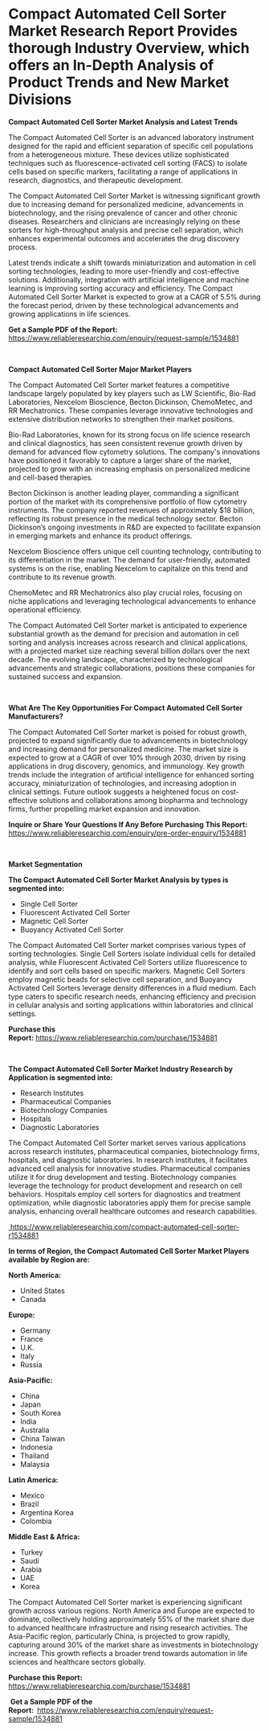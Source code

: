 <p><h1>Compact Automated Cell Sorter Market Research Report Provides thorough Industry Overview, which offers an In-Depth Analysis of Product Trends and New Market Divisions</h1></p><p><strong>Compact Automated Cell Sorter Market Analysis and Latest Trends</strong></p>
<p><p>The Compact Automated Cell Sorter is an advanced laboratory instrument designed for the rapid and efficient separation of specific cell populations from a heterogeneous mixture. These devices utilize sophisticated techniques such as fluorescence-activated cell sorting (FACS) to isolate cells based on specific markers, facilitating a range of applications in research, diagnostics, and therapeutic development.</p><p>The Compact Automated Cell Sorter Market is witnessing significant growth due to increasing demand for personalized medicine, advancements in biotechnology, and the rising prevalence of cancer and other chronic diseases. Researchers and clinicians are increasingly relying on these sorters for high-throughput analysis and precise cell separation, which enhances experimental outcomes and accelerates the drug discovery process. </p><p>Latest trends indicate a shift towards miniaturization and automation in cell sorting technologies, leading to more user-friendly and cost-effective solutions. Additionally, integration with artificial intelligence and machine learning is improving sorting accuracy and efficiency. The Compact Automated Cell Sorter Market is expected to grow at a CAGR of 5.5% during the forecast period, driven by these technological advancements and growing applications in life sciences.</p></p>
<p><strong>Get a Sample PDF of the Report:&nbsp;</strong> <a href="https://www.reliableresearchiq.com/enquiry/request-sample/1534881?utm_campaign=3112&utm_medium=2&utm_source=Github&utm_content=ia&utm_term=16042025&utm_id=compact-automated-cell-sorter">https://www.reliableresearchiq.com/enquiry/request-sample/1534881</a></p>
<p>&nbsp;</p>
<p><strong>Compact Automated Cell Sorter Major Market Players</strong></p>
<p><p>The Compact Automated Cell Sorter market features a competitive landscape largely populated by key players such as LW Scientific, Bio-Rad Laboratories, Nexcelom Bioscience, Becton Dickinson, ChemoMetec, and RR Mechatronics. These companies leverage innovative technologies and extensive distribution networks to strengthen their market positions.</p><p>Bio-Rad Laboratories, known for its strong focus on life science research and clinical diagnostics, has seen consistent revenue growth driven by demand for advanced flow cytometry solutions. The company's innovations have positioned it favorably to capture a larger share of the market, projected to grow with an increasing emphasis on personalized medicine and cell-based therapies.</p><p>Becton Dickinson is another leading player, commanding a significant portion of the market with its comprehensive portfolio of flow cytometry instruments. The company reported revenues of approximately $18 billion, reflecting its robust presence in the medical technology sector. Becton Dickinson’s ongoing investments in R&D are expected to facilitate expansion in emerging markets and enhance its product offerings.</p><p>Nexcelom Bioscience offers unique cell counting technology, contributing to its differentiation in the market. The demand for user-friendly, automated systems is on the rise, enabling Nexcelom to capitalize on this trend and contribute to its revenue growth.</p><p>ChemoMetec and RR Mechatronics also play crucial roles, focusing on niche applications and leveraging technological advancements to enhance operational efficiency.</p><p>The Compact Automated Cell Sorter market is anticipated to experience substantial growth as the demand for precision and automation in cell sorting and analysis increases across research and clinical applications, with a projected market size reaching several billion dollars over the next decade. The evolving landscape, characterized by technological advancements and strategic collaborations, positions these companies for sustained success and expansion.</p></p>
<p>&nbsp;</p>
<p><strong>What Are The Key Opportunities For Compact Automated Cell Sorter Manufacturers?</strong></p>
<p><p>The Compact Automated Cell Sorter market is poised for robust growth, projected to expand significantly due to advancements in biotechnology and increasing demand for personalized medicine. The market size is expected to grow at a CAGR of over 10% through 2030, driven by rising applications in drug discovery, genomics, and immunology. Key growth trends include the integration of artificial intelligence for enhanced sorting accuracy, miniaturization of technologies, and increasing adoption in clinical settings. Future outlook suggests a heightened focus on cost-effective solutions and collaborations among biopharma and technology firms, further propelling market expansion and innovation.</p></p>
<p><strong>Inquire or Share Your Questions If Any Before Purchasing This Report:</strong> <a href="https://www.reliableresearchiq.com/enquiry/pre-order-enquiry/1534881?utm_campaign=3112&utm_medium=2&utm_source=Github&utm_content=ia&utm_term=16042025&utm_id=compact-automated-cell-sorter">https://www.reliableresearchiq.com/enquiry/pre-order-enquiry/1534881</a></p>
<p>&nbsp;</p>
<p><strong>Market Segmentation</strong></p>
<p><strong>The Compact Automated Cell Sorter Market Analysis by types is segmented into:</strong></p>
<p><ul><li>Single Cell Sorter</li><li>Fluorescent Activated Cell Sorter</li><li>Magnetic Cell Sorter</li><li>Buoyancy Activated Cell Sorter</li></ul></p>
<p><p>The Compact Automated Cell Sorter market comprises various types of sorting technologies. Single Cell Sorters isolate individual cells for detailed analysis, while Fluorescent Activated Cell Sorters utilize fluorescence to identify and sort cells based on specific markers. Magnetic Cell Sorters employ magnetic beads for selective cell separation, and Buoyancy Activated Cell Sorters leverage density differences in a fluid medium. Each type caters to specific research needs, enhancing efficiency and precision in cellular analysis and sorting applications within laboratories and clinical settings.</p></p>
<p><strong>Purchase this Report:&nbsp;</strong><a href="https://www.reliableresearchiq.com/purchase/1534881?utm_campaign=3112&utm_medium=2&utm_source=Github&utm_content=ia&utm_term=16042025&utm_id=compact-automated-cell-sorter">https://www.reliableresearchiq.com/purchase/1534881</a></p>
<p>&nbsp;</p>
<p><strong>The Compact Automated Cell Sorter Market Industry Research by Application is segmented into:</strong></p>
<p><ul><li>Research Institutes</li><li>Pharmaceutical Companies</li><li>Biotechnology Companies</li><li>Hospitals</li><li>Diagnostic Laboratories</li></ul></p>
<p><p>The Compact Automated Cell Sorter market serves various applications across research institutes, pharmaceutical companies, biotechnology firms, hospitals, and diagnostic laboratories. In research institutes, it facilitates advanced cell analysis for innovative studies. Pharmaceutical companies utilize it for drug development and testing. Biotechnology companies leverage the technology for product development and research on cell behaviors. Hospitals employ cell sorters for diagnostics and treatment optimization, while diagnostic laboratories apply them for precise sample analysis, enhancing overall healthcare outcomes and research capabilities.</p></p>
<p><a href="https://www.reliableresearchiq.com/compact-automated-cell-sorter-r1534881?utm_campaign=3112&utm_medium=2&utm_source=Github&utm_content=ia&utm_term=16042025&utm_id=compact-automated-cell-sorter">&nbsp;https://www.reliableresearchiq.com/compact-automated-cell-sorter-r1534881</a></p>
<p><strong>In terms of Region, the Compact Automated Cell Sorter Market Players available by Region are:</strong></p>
<p>
    <p> <strong> North America: </strong>
        <ul>
            <li>United States</li>
            <li>Canada</li>
        </ul>
        </p> 
    <p> <strong> Europe: </strong>
        <ul>
            <li>Germany</li>
            <li>France</li>
            <li>U.K.</li>
            <li>Italy</li>
            <li>Russia</li>
        </ul>
        </p> 
    <p> <strong> Asia-Pacific: </strong>
        <ul>
            <li>China</li>
            <li>Japan</li>
            <li>South Korea</li>
            <li>India</li>
            <li>Australia</li>
            <li>China Taiwan</li>
            <li>Indonesia</li>
            <li>Thailand</li>
            <li>Malaysia</li>
        </ul>
        </p> 
    <p> <strong> Latin America: </strong>
        <ul>
            <li>Mexico</li>
            <li>Brazil</li>
            <li>Argentina Korea</li>
            <li>Colombia</li>
        </ul>
        </p> 
    <p> <strong> Middle East & Africa: </strong>
        <ul>
            <li>Turkey</li>
            <li>Saudi</li>
            <li>Arabia</li>
            <li>UAE</li>
            <li>Korea</li>
        </ul>
    </p>
    </p>
<p><p>The Compact Automated Cell Sorter market is experiencing significant growth across various regions. North America and Europe are expected to dominate, collectively holding approximately 55% of the market share due to advanced healthcare infrastructure and rising research activities. The Asia-Pacific region, particularly China, is projected to grow rapidly, capturing around 30% of the market share as investments in biotechnology increase. This growth reflects a broader trend towards automation in life sciences and healthcare sectors globally.</p></p>
<p><strong>Purchase this Report: </strong><a href="https://www.reliableresearchiq.com/purchase/1534881?utm_campaign=3112&utm_medium=2&utm_source=Github&utm_content=ia&utm_term=16042025&utm_id=compact-automated-cell-sorter">https://www.reliableresearchiq.com/purchase/1534881</a></p>
<p>&nbsp;<strong>Get a Sample PDF of the Report:&nbsp;&nbsp;</strong><a href="https://www.reliableresearchiq.com/enquiry/request-sample/1534881?utm_campaign=3112&utm_medium=2&utm_source=Github&utm_content=ia&utm_term=16042025&utm_id=compact-automated-cell-sorter">https://www.reliableresearchiq.com/enquiry/request-sample/1534881</a></p>
<p><strong></strong></p>
<p><p></p><p></p><p></p></p>